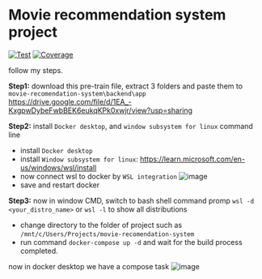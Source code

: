 # Movie recommendation system project

<a href="https://github.com/fastapi/full-stack-fastapi-template/actions?query=workflow%3ATest" target="_blank"><img src="https://github.com/fastapi/full-stack-fastapi-template/workflows/Test/badge.svg" alt="Test"></a>
<a href="https://coverage-badge.samuelcolvin.workers.dev/redirect/fastapi/full-stack-fastapi-template" target="_blank"><img src="https://coverage-badge.samuelcolvin.workers.dev/fastapi/full-stack-fastapi-template.svg" alt="Coverage"></a>

follow my steps.

**Step1:** download this pre-train file, extract 3 folders and paste them to `movie-recomendation-system\backend\app`
https://drive.google.com/file/d/1EA_-KxgpwDybeFwbBEK6eukqKPk0xwjr/view?usp=sharing

**Step2:** install `Docker desktop`, and `window subsystem for linux` command line 
- install `Docker desktop`
- install `Window subsystem for linux`: https://learn.microsoft.com/en-us/windows/wsl/install
- now connect wsl to docker by `WSL integration`
![image](https://github.com/user-attachments/assets/e3f599cf-60f1-49df-b631-4dda4196895a)
- save and restart docker
  
**Step3:** now in window CMD, switch to bash shell command promp `wsl -d <your_distro_name>` or `wsl -l` to show all distributions
- change directory to the folder of project such as `/mnt/c/Users/Projects/movie-recomendation-system`
- run command `docker-compose up -d` and wait for the build process completed.

now in docker desktop we have a compose task 
![image](https://github.com/user-attachments/assets/8888224e-164f-4905-8bf8-7e76edaf7af7)
